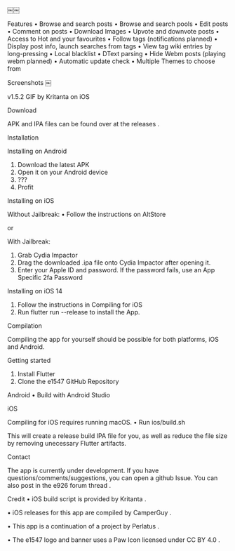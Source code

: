 ￼￼

Features
• Browse and search posts
• Browse and search pools
• Edit posts
• Comment on posts
• Download Images
• Upvote and downvote posts
• Access to Hot and your favourites
• Follow tags (notifications planned)
• Display post info, launch searches from tags
• View tag wiki entries by long-pressing
• Local blacklist
• DText parsing
• Hide Webm posts (playing webm planned)
• Automatic update check
• Multiple Themes to choose from

Screenshots
￼

v1.5.2 GIF by Kritanta on iOS

Download

APK and IPA files can be found over at the releases .

Installation

Installing on Android
1. Download the latest APK
2. Open it on your Android device
3. ???
4. Profit

Installing on iOS

Without Jailbreak:
• Follow the instructions on AltStore

or

With Jailbreak:
1. Grab Cydia Impactor
2. Drag the downloaded .ipa file onto Cydia Impactor after opening it.
3. Enter your Apple ID and password. If the password fails, use an App Specific 2fa Password

Installing on iOS 14
1. Follow the instructions in Compiling for iOS
2. Run flutter run --release to install the App.

Compilation

Compiling the app for yourself should be possible for both platforms, iOS and Android.

Getting started
1. Install Flutter
2. Clone the e1547 GitHub Repository

Android
• Build with Android Studio

iOS

Compiling for iOS requires running macOS.
• Run ios/build.sh 

This will create a release build IPA file for you, as well as reduce the file size by removing unecessary Flutter artifacts.

Contact

The app is currently under development.
If you have questions/comments/suggestions, you can open a github Issue.
You can also post in the e926 forum thread .

Credit
• 
iOS build script is provided by Kritanta .

• 
iOS releases for this app are compiled by CamperGuy .

• 
This app is a continuation of a project by Perlatus .

• 
The e1547 logo and banner uses a Paw Icon licensed under CC BY 4.0 .

